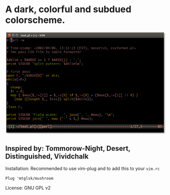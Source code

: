 # A dark, colorful and subdued colorscheme.

![Screenshot](screenshot.png?raw=true "Optional Title")

## Inspired by: Tommorow-Night, Desert, Distinguished, Vividchalk

Installation:
Recommended to use vim-plug and to add this to your `vim.rc`

    Plug 'mtglsk/mushroom

License: GNU GPL v2
